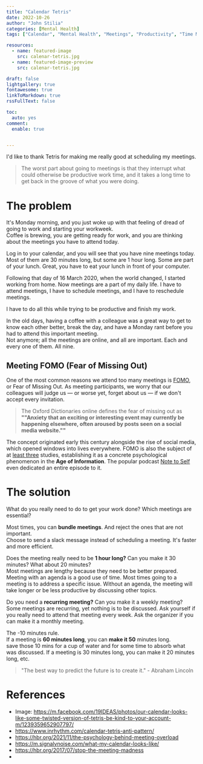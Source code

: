 ```yaml
---
title: "Calendar Tetris"
date: 2022-10-26
author: "John Stilia"
categories: [Mental Health]
tags: ["Calendar", "Mental Health", "Meetings", "Productivity", "Time Management", "Tetris Effect"]

resources:
  - name: featured-image
    src: calenar-tetris.jpg
  - name: featured-image-preview
    src: calenar-tetris.jpg

draft: false
lightgallery: true
fontawesome: true
linkToMarkdown: true
rssFullText: false

toc:
  auto: yes
comment:
  enable: true


---
```


<style>
img {
    box-shadow: inset 10px 10px 60px #fff;
    -moz-border-radius:25px;
    border-radius:10px;
}
</style>


I'd like to thank Tetris for making me really good at scheduling my meetings.

<!--more-->

> The worst part about going to meetings is that they interrupt what could otherwise be productive work time, and it takes a long time to get back in the groove of what you were doing.

# The problem
It's Monday morning, and you just woke up with that feeling of dread of going to work and starting your workweek. <br>
Coffee is brewing, you are getting ready for work, and you are thinking about the meetings you have to attend today. <br>

Log in to your calendar, and you will see that you have nine meetings today.
Most of them are 30 minutes long, but some are 1 hour long.
Some are part of your lunch. Great, you have to eat your lunch in front of your computer. <br>


Following that day of 16 March 2020, when the world changed, I started working from home.
Now meetings are a part of my daily life.
I have to attend meetings, I have to schedule meetings, and I have to reschedule meetings. <br>

I have to do all this while trying to be productive and finish my work. <br>
<!-- mention mental health -->

In the old days, having a coffee with a colleague was a great way to get to know each other better, break the day, and have a Monday rant before you had to attend this important meeting. <br>
Not anymore; all the meetings are online, and all are important. Each and every one of them. All nine.



## Meeting FOMO (Fear of Missing Out)

One of the most common reasons we attend too many meetings is [FOMO](https://en.wikipedia.org/wiki/Fear_of_missing_out), or Fear of Missing Out. As meeting participants, we worry that our colleagues will judge us — or worse yet, forget about us — if we don't accept every invitation.

>The Oxford Dictionaries online defines the fear of missing out as <br>
> **""Anxiety that an exciting or interesting event may currently be happening elsewhere, often aroused by posts seen on a social media website.""**

The concept originated early this century alongside the rise of social media, which opened windows into lives everywhere. FOMO is also the subject of at [least three](https://www.huffpost.com/entry/fear-of-missing-out-life-dissatisfaction-fomo_n_3275349) studies, establishing it as a concrete psychological phenomenon in the **Age of Information**. The popular podcast [Note to Self](https://open.spotify.com/show/59VYjQEEd5dWljjEtikoCx?si=1528031414cc4a81) even dedicated an entire episode to it.



# The solution

What do you really need to do to get your work done? Which meetings are essential?

Most times, you can **bundle meetings**. And reject the ones that are not important. <br>
Choose to send a slack message instead of scheduling a meeting. It's faster and more efficient.

Does the meeting really need to be **1 hour long?** Can you make it 30 minutes? What about 20 minutes? <br>
Most meetings are lengthy because they need to be better prepared. Meeting with an agenda is a good use of time. Most times going to a meeting is to address a specific issue.
Without an agenda, the meeting will take longer or be less productive by discussing other topics.

Do you need a **recurring meeting?** Can you make it a weekly meeting? <br>
Some meetings are recurring, yet nothing is to be discussed. Ask yourself if you really need to attend that meeting every week. Ask the organizer if you can make it a monthly meeting.

The -10 minutes rule. <br>
If a meeting is **60 minutes long**, you can **make it 50** minutes long. <br> save those 10 mins for a cup of water and for some time to absorb what was discussed.
If a meeting is 30 minutes long, you can make it 20 minutes long, etc. <br>


> "The best way to predict the future is to create it." - Abraham Lincoln



# References

- Image: <https://m.facebook.com/19IDEAS/photos/our-calendar-looks-like-some-twisted-version-of-tetris-be-kind-to-your-account-m/1239359652907797/>
- <https://www.inrhythm.com/calendar-tetris-anti-pattern/>
- <https://hbr.org/2021/11/the-psychology-behind-meeting-overload>
- <https://m.signalvnoise.com/what-my-calendar-looks-like/>
- <https://hbr.org/2017/07/stop-the-meeting-madness>
-